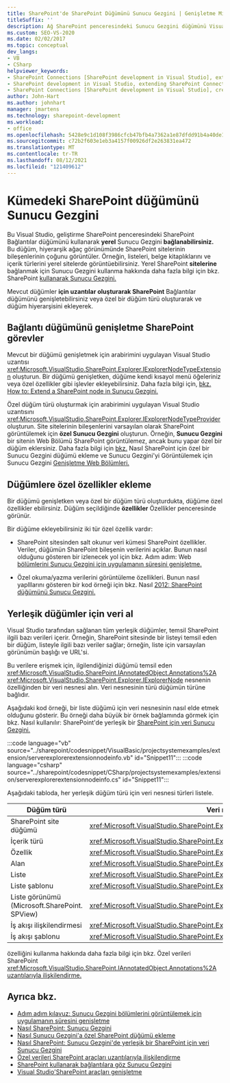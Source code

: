 ```yaml
---
title: SharePoint'de SharePoint Düğümünü Sunucu Gezgini | Genişletme Microsoft Docs
titleSuffix: ''
description: Ağ SharePoint penceresindeki Sunucu Gezgini düğümünü Visual Studio. Düğümlere özel özellikler ekleyin. Yerleşik düğümler için veri al.
ms.custom: SEO-VS-2020
ms.date: 02/02/2017
ms.topic: conceptual
dev_langs:
- VB
- CSharp
helpviewer_keywords:
- SharePoint Connections [SharePoint development in Visual Studio], extending a node
- SharePoint development in Visual Studio, extending SharePoint Connections node in Server Explorer
- SharePoint Connections [SharePoint development in Visual Studio], creating a new node type
author: John-Hart
ms.author: johnhart
manager: jmartens
ms.technology: sharepoint-development
ms.workload:
- office
ms.openlocfilehash: 5428e9c1d108f3986cfcb47bfb4a7362a1e87dfdd91b4a40de1163c0b24c0fc4
ms.sourcegitcommit: c72b2f603e1eb3a4157f00926df2e263831ea472
ms.translationtype: MT
ms.contentlocale: tr-TR
ms.lasthandoff: 08/12/2021
ms.locfileid: "121409612"
---
```

# <a name="extend-the-sharepoint-connections-node-in-server-explorer"></a>Kümedeki SharePoint düğümünü Sunucu Gezgini
  Bu Visual Studio, geliştirme SharePoint penceresindeki SharePoint Bağlantılar düğümünü kullanarak **yerel** Sunucu Gezgini **bağlanabilirsiniz.** Bu düğüm, hiyerarşik ağaç görünümünde SharePoint sitelerinin bileşenlerinin çoğunu görüntüler. Örneğin, listeleri, belge kitaplıklarını ve içerik türlerini yerel sitelerde görüntüebilirsiniz. Yerel SharePoint **sitelerine** bağlanmak için Sunucu Gezgini kullanma hakkında daha fazla bilgi için bkz. SharePoint [kullanarak Sunucu Gezgini.](../sharepoint/browsing-sharepoint-connections-using-server-explorer.md)

 Mevcut düğümler **için uzantılar oluşturarak SharePoint** Bağlantılar düğümünü genişletebilirsiniz veya özel bir düğüm türü oluşturarak ve düğüm hiyerarşisini ekleyerek.

## <a name="tasks-for-extending-the-sharepoint-connections-node"></a>Bağlantı düğümünü genişletme SharePoint görevler
 Mevcut bir düğümü genişletmek için arabirimini uygulayan Visual Studio uzantısı <xref:Microsoft.VisualStudio.SharePoint.Explorer.IExplorerNodeTypeExtension> oluşturun. Bir düğümü genişletken, düğüme kendi kısayol menü öğeleriniz veya özel özellikler gibi işlevler ekleyebilirsiniz. Daha fazla bilgi için, [bkz. How to: Extend a SharePoint node in Sunucu Gezgini.](../sharepoint/how-to-extend-a-sharepoint-node-in-server-explorer.md)

 Özel düğüm türü oluşturmak için arabirimini uygulayan Visual Studio uzantısını <xref:Microsoft.VisualStudio.SharePoint.Explorer.IExplorerNodeTypeProvider> oluşturun. Site sitelerinin bileşenlerini varsayılan olarak SharePoint görüntülemek için **özel Sunucu Gezgini** oluşturun. Örneğin, **Sunucu Gezgini** bir sitenin Web Bölümü SharePoint görüntülemez, ancak bunu yapar özel bir düğüm eklersiniz. Daha fazla bilgi için [bkz.](../sharepoint/how-to-add-a-custom-sharepoint-node-to-server-explorer.md) Nasıl SharePoint için özel bir Sunucu Gezgini düğümü ekleme ve Sunucu Gezgini'yi Görüntülemek için Sunucu Gezgini [Genişletme Web Bölümleri.](../sharepoint/walkthrough-extending-server-explorer-to-display-web-parts.md)

## <a name="add-custom-properties-to-nodes"></a>Düğümlere özel özellikler ekleme
 Bir düğümü genişletken veya özel bir düğüm türü oluşturdukta, düğüme özel özellikler ebilirsiniz. Düğüm seçildiğinde **özellikler** Özellikler penceresinde görünür.

 Bir düğüme ekleyebilirsiniz iki tür özel özellik vardır:

- SharePoint sitesinden salt okunur veri kümesi SharePoint özellikler. Veriler, düğümün SharePoint bileşenin verilerini açıklar. Bunun nasıl olduğunu gösteren bir izlenecek yol için bkz. Adım adım: Web [bölümlerini Sunucu Gezgini için uygulamanın süresini genişletme.](../sharepoint/walkthrough-extending-server-explorer-to-display-web-parts.md)

- Özel okuma/yazma verilerini görüntüleme özellikleri. Bunun nasıl yaplllarını gösteren bir kod örneği için bkz. Nasıl [2012: SharePoint düğümünü Sunucu Gezgini.](../sharepoint/how-to-extend-a-sharepoint-node-in-server-explorer.md)

## <a name="get-data-for-built-in-nodes"></a>Yerleşik düğümler için veri al
 Visual Studio tarafından sağlanan tüm yerleşik düğümler, temsil SharePoint ilgili bazı verileri içerir. Örneğin, SharePoint sitesinde bir listeyi temsil eden bir düğüm, listeyle ilgili bazı veriler sağlar; örneğin, liste için varsayılan görünümün başlığı ve URL'si.

 Bu verilere erişmek için, ilgilendiğinizi düğümü temsil eden <xref:Microsoft.VisualStudio.SharePoint.IAnnotatedObject.Annotations%2A> <xref:Microsoft.VisualStudio.SharePoint.Explorer.IExplorerNode> nesnenin özelliğinden bir veri nesnesi alın. Veri nesnesinin türü düğümün türüne bağlıdır.

 Aşağıdaki kod örneği, bir liste düğümü için veri nesnesinin nasıl elde etmek olduğunu gösterir. Bu örneği daha büyük bir örnek bağlamında görmek için bkz. Nasıl kullanılır: SharePoint'de yerleşik bir [SharePoint için veri Sunucu Gezgini.](../sharepoint/how-to-get-data-for-a-built-in-sharepoint-node-in-server-explorer.md)

 :::code language="vb" source="../sharepoint/codesnippet/VisualBasic/projectsystemexamples/extension/serverexplorerextensionnodeinfo.vb" id="Snippet11":::
 :::code language="csharp" source="../sharepoint/codesnippet/CSharp/projectsystemexamples/extension/serverexplorerextensionnodeinfo.cs" id="Snippet11":::

 Aşağıdaki tabloda, her yerleşik düğüm türü için veri nesnesi türleri listele.

|Düğüm türü|Veri nesnesi türü|
|---------------|----------------------|
|SharePoint site düğümü|<xref:Microsoft.VisualStudio.SharePoint.Explorer.IExplorerSiteNodeInfo>|
|İçerik türü|<xref:Microsoft.VisualStudio.SharePoint.Explorer.Extensions.IContentTypeNodeInfo>|
|Özellik|<xref:Microsoft.VisualStudio.SharePoint.Explorer.Extensions.IFeatureNodeInfo>|
|Alan|<xref:Microsoft.VisualStudio.SharePoint.Explorer.Extensions.IFieldNodeInfo>|
|Liste|<xref:Microsoft.VisualStudio.SharePoint.Explorer.Extensions.IListNodeInfo>|
|Liste şablonu|<xref:Microsoft.VisualStudio.SharePoint.Explorer.Extensions.IListTemplateNodeInfo>|
|Liste görünümü (Microsoft.SharePoint. SPView)|<xref:Microsoft.VisualStudio.SharePoint.Explorer.Extensions.IListViewNodeInfo>|
|İş akışı ilişkilendirmesi|<xref:Microsoft.VisualStudio.SharePoint.Explorer.Extensions.IWorkflowAssociationNodeInfo>|
|İş akışı şablonu|<xref:Microsoft.VisualStudio.SharePoint.Explorer.Extensions.IWorkflowTemplateNodeInfo>|

 özelliğini kullanma hakkında daha fazla bilgi için bkz. Özel verileri SharePoint <xref:Microsoft.VisualStudio.SharePoint.IAnnotatedObject.Annotations%2A> [uzantılarıyla ilişkilendirme.](../sharepoint/associating-custom-data-with-sharepoint-tools-extensions.md)

## <a name="see-also"></a>Ayrıca bkz.
- [Adım adım kılavuz: Sunucu Gezgini bölümlerini görüntülemek için uygulamanın süresini genişletme](../sharepoint/walkthrough-extending-server-explorer-to-display-web-parts.md)
- [Nasıl SharePoint: Sunucu Gezgini](../sharepoint/how-to-extend-a-sharepoint-node-in-server-explorer.md)
- [Nasıl Sunucu Gezgini'a özel SharePoint düğümü ekleme](../sharepoint/how-to-add-a-custom-sharepoint-node-to-server-explorer.md)
- [Nasıl SharePoint: Sunucu Gezgini'de yerleşik bir SharePoint için veri Sunucu Gezgini](../sharepoint/how-to-get-data-for-a-built-in-sharepoint-node-in-server-explorer.md)
- [Özel verileri SharePoint araçları uzantılarıyla ilişkilendirme](../sharepoint/associating-custom-data-with-sharepoint-tools-extensions.md)
- [SharePoint kullanarak bağlantılara göz Sunucu Gezgini](../sharepoint/browsing-sharepoint-connections-using-server-explorer.md)
- [Visual Studio'SharePoint araçları genişletme](../sharepoint/extending-the-sharepoint-tools-in-visual-studio.md)
